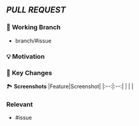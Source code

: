 ##  *PULL REQUEST*

### 🎋 **Working Branch**
- branch/#issue

### 💡 **Motivation**


### 🔑 **Key Changes**



🏞 **Screenshots**
|Feature|Screenshot|
|:--:|:--:|
| | |

### Relevant
- #issue
